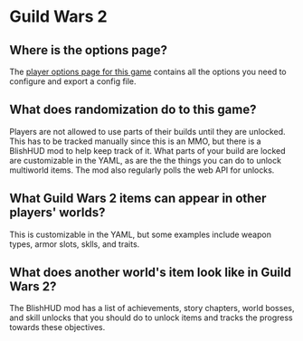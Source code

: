 # Guild Wars 2

## Where is the options page?

The [player options page for this game](../player-options) contains all the options you need to configure and export a
config file.

## What does randomization do to this game?

Players are not allowed to use parts of their builds until they are unlocked. This has to be tracked manually since
this is an MMO, but there is a BlishHUD mod to help keep track of it.  What parts of your build are locked are customizable in the YAML, as are the
the things you can do to unlock multiworld items. The mod also regularly polls the web API for unlocks.

## What Guild Wars 2 items can appear in other players' worlds?

This is customizable in the YAML, but some examples include weapon types, armor slots, sklls, and traits.

## What does another world's item look like in Guild Wars 2?

The BlishHUD mod has a list of achievements, story chapters, world bosses, and skill unlocks that you should do to
unlock items and tracks the progress towards these objectives.
